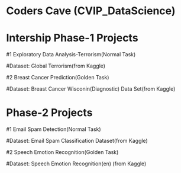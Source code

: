 # Coders Cave  (CVIP_DataScience)
# Intership Phase-1 Projects

#1 Exploratory Data Analysis-Terrorism(Normal Task)

#Dataset: Global Terrorism(from Kaggle)

#2 Breast Cancer Prediction(Golden Task)

#Dataset: Breast Cancer Wisconin(Diagnostic) Data Set(from Kaggle)

# Phase-2 Projects

#1 Email Spam Detection(Normal Task)

#Dataset: Email Spam Classification Dataset(from Kaggle)

#2 Speech Emotion Recognition(Golden Task)

#Dataset: Speech Emotion Recognition(en) (from Kaggle)
